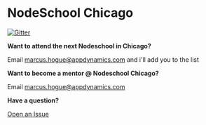 # NodeSchool Chicago

[![Gitter](https://badges.gitter.im/Join%20Chat.svg)](https://gitter.im/nodeschool/chicago?utm_source=badge&utm_medium=badge&utm_campaign=pr-badge&utm_content=badge)

**Want to attend the next Nodeschool in Chicago?**

Email marcus.hogue@appdynamics.com and i'll add you to the list



**Want to become a mentor @ Nodeschool Chicago?**

Email marcus.hogue@appdynamics.com



**Have a question?**

[Open an Issue](https://github.com/nodeschool/chicago/issues/new)
